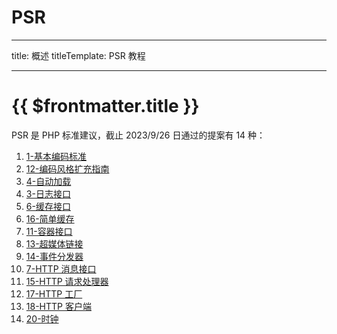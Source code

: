 # PSR

---

title: 概述
titleTemplate: PSR 教程

---

# {{ $frontmatter.title }}

PSR 是 PHP 标准建议，截止 2023/9/26 日通过的提案有 14 种：

1. [1-基本编码标准](./basic-coding-standard)
2. [12-编码风格扩充指南](#)
3. [4-自动加载](#)
4. [3-日志接口](#)
5. [6-缓存接口](#)
6. [16-简单缓存](#)
7. [11-容器接口](#)
8. [13-超媒体链接](#)
9. [14-事件分发器](#)
10. [7-HTTP 消息接口](#)
11. [15-HTTP 请求处理器](#)
12. [17-HTTP 工厂](#)
13. [18-HTTP 客户端](#)
14. [20-时钟](#)
